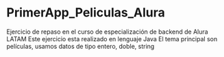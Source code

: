 # PrimerApp_Peliculas_Alura
Ejercicio de repaso en el curso de especialización de backend de Alura LATAM
Este ejercicio esta realizado en lenguaje Java
El tema principal son películas, usamos datos de tipo entero, doble, string
